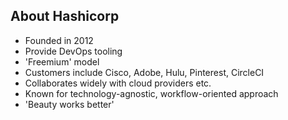 ##  About Hashicorp

- Founded in 2012
- Provide DevOps tooling
- 'Freemium' model
- Customers include Cisco, Adobe, Hulu, Pinterest, CircleCI
- Collaborates widely with cloud providers etc.
- Known for technology-agnostic, workflow-oriented approach
- 'Beauty works better'

